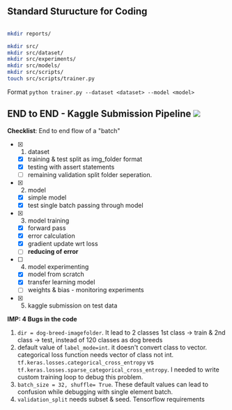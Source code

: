 
## Standard Sturucture for Coding
```bash

mkdir reports/

mkdir src/
mkdir src/dataset/
mkdir src/experiments/
mkdir src/models/
mkdir src/scripts/
touch src/scripts/trainer.py

```
Format `python trainer.py --dataset <dataset> --model <model>`

## END to END - Kaggle Submission Pipeline ![](https://geps.dev/progress/60)
**Checklist**: End to end flow of a "batch"
  - [x] 1. dataset
    - [x] training & test split as img_folder format
    - [x] testing with assert statements
    - [ ] remaining validation split folder seperation.
  - [x] 2. model
    - [x] simple model
    - [x] test single batch passing through model
  - [x] 3. model training
    - [x] forward pass
    - [x] error calculation
    - [x] gradient update wrt loss
    - [ ] **reducing of error**
  - [ ] 4. model experimenting
    - [x] model from scratch
    - [x] transfer learning model
    - [ ] weights & bias - monitoring experiments
  - [x] 5. kaggle submission on test data

**IMP: 4 Bugs in the code**
1. `dir = dog-breed-imagefolder`. It lead to 2 classes 1st class -> train & 2nd class -> test, instead of 120 classes as dog breeds
2. default value of `label_mode=int`. it doesn't convert class to vector. categorical loss function needs vector of class not int. `tf.keras.losses.categorical_cross_entropy` vs `tf.keras.losses.sparse_categorical_cross_entropy`. I needed to write custom training loop to debug this problem.
3. `batch_size = 32, shuffle= True`. These default values can lead to confusion while debugging with single element batch.
4. `validation_split` needs subset & seed. Tensorflow requirements
